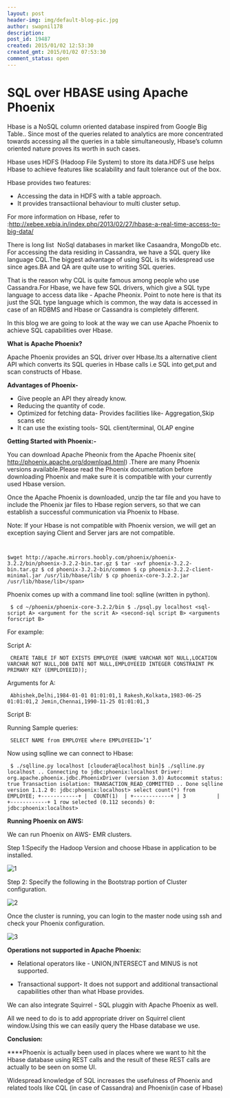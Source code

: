 ```yaml
---
layout: post
header-img: img/default-blog-pic.jpg
author: swapnil178
description: 
post_id: 19487
created: 2015/01/02 12:53:30
created_gmt: 2015/01/02 07:53:30
comment_status: open
---
```


# SQL over HBASE using Apache Phoenix

Hbase is a NoSQL column oriented database inspired from Google Big Table.. Since most of the queries related to analytics are more concentrated towards accessing all the queries in a table simultaneously, Hbase’s column oriented nature proves its worth in such cases.

Hbase uses HDFS (Hadoop File System) to store its data.HDFS use helps Hbase to achieve features like scalability and fault tolerance out of the box.

Hbase provides two features:

  * Accessing the data in HDFS with a table approach.
  * It provides transactiional behaviour to multi cluster setup.

For more information on Hbase, refer to :<http://xebee.xebia.in/index.php/2013/02/27/hbase-a-real-time-access-to-big-data/>

There is long list  NoSql databases in market like Casaandra, MongoDb etc. For accessing the data residing in Cassandra, we have a SQL query like language CQL.The biggest advantage of using SQL is its widespread use since ages.BA and QA are quite use to writing SQL queries.

That is the reason why CQL is quite famous among people who use Cassandra.For Hbase, we have few SQL drivers, which give a SQL type language to access data like - Apache Pheonix. Point to note here is that its just the SQL type language which is common, the way data is accessed in case of an RDBMS and Hbase or Cassandra is completely different.

In this blog we are going to look at the way we can use Apache Phoenix to achieve SQL capabilities over Hbase. 

**What is Apache Phoenix?**

Apache Phoenix provides an SQL driver over Hbase.Its a alternative client API which converts its SQL queries in Hbase calls i.e SQL into get,put and scan constructs of Hbase.

**Advantages of Phoenix-**

  * Give people an API they already know.
  * Reducing the quantity of code.
  * Optimized for fetching data- Provides facilities like- Aggregation,Skip scans etc
  * It can use the existing tools- SQL client/terminal, OLAP engine

**Getting Started with Phoenix:-**

You can download Apache Pheonix from the Apache Phoenix site( <http://phoenix.apache.org/download.html>) .There are many Phoenix versions available.Please read the Phoenix documentation before downloading Phoenix and make sure it is compatible with your currently used Hbase version.

Once the Apache Phoenix is downloaded, unzip the tar file and you have to include the Phoenix jar files to Hbase region servers, so that we can establish a successful communication via Phoenix to Hbase.

Note: If your Hbase is not compatible with Phoenix version, we will get an exception saying Client and Server jars are not compatible.

``` 


$wget http://apache.mirrors.hoobly.com/phoenix/phoenix-3.2.2/bin/phoenix-3.2.2-bin.tar.gz $ tar -xvf phoenix-3.2.2-bin.tar.gz $ cd phoenix-3.2.2-bin/common $ cp phoenix-3.2.2-client-minimal.jar /usr/lib/hbase/lib/ $ cp phoenix-core-3.2.2.jar /usr/lib/hbase/lib</span>
 ```

Phoenix comes up with a command line tool: sqlline (written in python).

``` 
 $ cd ~/phoenix/phoenix-core-3.2.2/bin $ ./psql.py localhost <sql-script A> <argument for the scrit A> <second-sql script B> <arguments forscript B> 
 ```

For example: 

Script A:

``` 
 CREATE TABLE IF NOT EXISTS EMPLOYEE (NAME VARCHAR NOT NULL,LOCATION VARCHAR NOT NULL,DOB DATE NOT NULL,EMPLOYEEID INTEGER CONSTRAINT PK PRIMARY KEY (EMPLOYEEID)); 
 ``` 

Arguments for A:

``` 
 Abhishek,Delhi,1984-01-01 01:01:01,1 Rakesh,Kolkata,1983-06-25 01:01:01,2 Jemin,Chennai,1990-11-25 01:01:01,3 
 ``` 

Script B:

Running Sample queries:

``` 
 SELECT NAME from EMPLOYEE where EMPLOYEEID=’1’
 ``` 

Now using sqlline we can connect to Hbase:

``` 
 $ ./sqlline.py localhost [cloudera@localhost bin]$ ./sqlline.py localhost .. Connecting to jdbc:phoenix:localhost Driver: org.apache.phoenix.jdbc.PhoenixDriver (version 3.0) Autocommit status: true Transaction isolation: TRANSACTION_READ_COMMITTED .. Done sqlline version 1.1.2 0: jdbc:phoenix:localhost> select count(*) from EMPLOYEE; +------------+ |  COUNT(1)  | +------------+ | 3          | +------------+ 1 row selected (0.112 seconds) 0: jdbc:phoenix:localhost>
 ``` 

**Running Phoenix on AWS:**

We can run Phoenix on AWS- EMR clusters.

Step 1:Specify the Hadoop Version and choose Hbase in application to be installed.

![1][1]

Step 2: Specify the following in the Bootstrap portion of Cluster configuration.

![2][2]

Once the cluster is running, you can login to the master node using ssh and check your Phoenix configuration.

![3][3]

**Operations not supported in Apache Phoenix:**

  * Relational operators like - UNION,INTERSECT and MINUS is not supported.

  * Transactional support- It does not support and additional transactional capabilities other than what Hbase provides.

We can also integrate Squirrel - SQL pluggin with Apache Phoenix as well.

All we need to do is to add appropriate driver on Squirrel client window.Using this we can easily query the Hbase database we use.

**Conclusion:**

****Phoenix is actually been used in places where we want to hit the Hbase database using REST calls and the result of these REST calls are actually to be seen on some UI.

Widespread knowledge of SQL increases the usefulness of Phoenix and related tools like CQL (in case of Cassandra) and Phoenix(in case of Hbase)

   [1]: http://xebee.xebia.in/wp-content/uploads/2015/01/1-300x113.png
   [2]: http://xebee.xebia.in/wp-content/uploads/2015/01/2-300x93.png
   [3]: http://xebee.xebia.in/wp-content/uploads/2015/01/3-300x224.png